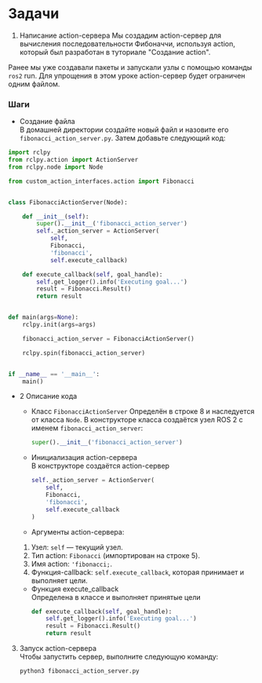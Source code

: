# Задачи
1. Написание action-сервера
Мы создадим action-сервер для вычисления последовательности Фибоначчи, используя action, который был разработан в туториале "Создание action".

Ранее мы уже создавали пакеты и запускали узлы с помощью команды `ros2` run. Для упрощения в этом уроке action-сервер будет ограничен одним файлом. 

### Шаги

- Создание файла \
В домашней директории создайте новый файл и назовите его `fibonacci_action_server.py`. Затем добавьте следующий код:

```py
import rclpy
from rclpy.action import ActionServer
from rclpy.node import Node

from custom_action_interfaces.action import Fibonacci


class FibonacciActionServer(Node):

    def __init__(self):
        super().__init__('fibonacci_action_server')
        self._action_server = ActionServer(
            self,
            Fibonacci,
            'fibonacci',
            self.execute_callback)

    def execute_callback(self, goal_handle):
        self.get_logger().info('Executing goal...')
        result = Fibonacci.Result()
        return result


def main(args=None):
    rclpy.init(args=args)

    fibonacci_action_server = FibonacciActionServer()

    rclpy.spin(fibonacci_action_server)


if __name__ == '__main__':
    main()
```

- 2 Описание кода 
    * Класс `FibonacciActionServer`
    Определён в строке 8 и наследуется от класса `Node`. В конструкторе класса создаётся узел ROS 2 с именем `fibonacci_action_server`:

        ```python  
        super().__init__('fibonacci_action_server')
        ```
    * Инициализация action-сервера \
    В конструкторе создаётся action-сервер
        ```py
        self._action_server = ActionServer(
            self,
            Fibonacci,
            'fibonacci',
            self.execute_callback
        )
        ```

    * Аргументы action-сервера: 
    1. Узел: `self` — текущий узел.
    2. Тип action: `Fibonacci` (импортирован на строке 5).
    3. Имя action: `'fibonacci;`.
    4. Функция-callback: `self.execute_callback`, которая принимает и выполняет цели.

    * Функция execute_callback \
    Определена в классе и выполняет принятые цели
        ```PYTHON
        def execute_callback(self, goal_handle):
            self.get_logger().info('Executing goal...')
            result = Fibonacci.Result()
            return result
        ```
 3. Запуск action-сервера\
    Чтобы запустить сервер, выполните следующую команду:
    ```bash
    python3 fibonacci_action_server.py
    ```
